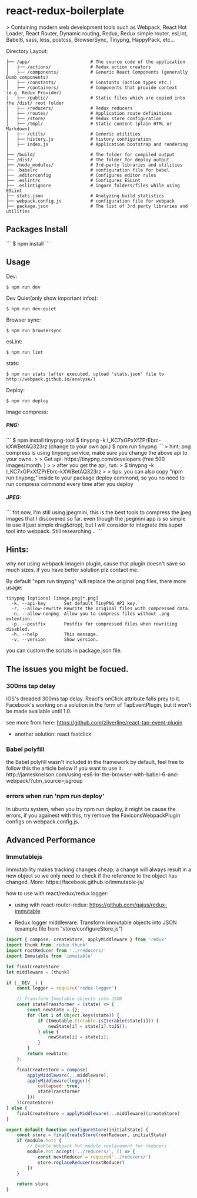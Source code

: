 <h1>react-redux-boilerplate</h1>
> Containing modern web development tools such as Webpack, React Hot Loader, React Router, Dynamic routing, Redux, Redux simple router, esLint, Babel6, sass, less, postcss, BrowserSync, Tinypng, HappyPack, etc...

Directory Layout:
```
├── /app/                       # The source code of the application
│   ├── /actions/            	# Redux action creators
│   ├── /components/            # Generic React Components (generally Dumb components)
│   ├── /constants/            	# Constants (action types etc.)
│   ├── /containers/            # Components that provide context (e.g. Redux Provider)
│   ├── /public/            	# Static files which are copied into the /dist/ root folder
│   ├── /reducers/            	# Redux reducers
│   ├── /routes/            	# Application route definitions
│   ├── /store/            	    # Redux store configuration
│   ├── /tmpl/               	# Static content (plain HTML or Markdown)
│   ├── /utils/            		# Generic utilities
│   ├── history.js              # history configuration
│   ├── index.js            	# Application bootstrap and rendering
│
├── /build/                     # The folder for compiled output
├── /dist/                      # The folder for deploy output
├── /node_modules/              # 3rd-party libraries and utilities
├── .babelrc                    # configuration file for babel
├── .editorconfig               # Configures editor rules
├── .eslintrc                   # Configures ESLint
├── .eslintignore               # ingore folders/files while using ESLint
├── stats.json                  # Analyzing build statistics
├── webpack.config.js           # configuration file for webpack
├── package.json                # The list of 3rd party libraries and utilities
```

<h2>Packages Install</h2>
```
$ npm install
```

<h2>Usage</h2>

Dev:
```
$ npm run dev
```
Dev Quiet(only show important infos):
```
$ npm run dev-quiet
```
Browser sync:
```
$ npm run browsersync
```
esLint:
```
$ npm run lint
```
stats:
```
$ npm run stats (after executed, upload 'stats.json' file to http://webpack.github.io/analyse/)
```
Deploy:
```
$ npm run deploy
```

Image compress:<br>
<h5>PNG:</h5>
```
$ npm install tinypng-tool
$ tinypng -k I_KC7xGPxXfZPrEbrc-kXWBetAQ323rz (change to your own api.)
$ npm run tinypng
```
> hint: png compress is using tinypng service, make sure you change the above api to your owns.
>
> Get api: https://tinypng.com/developers (free 500 images/month. )
>
> after you get the api, run:
> $ tinypng -k I_KC7xGPxXfZPrEbrc-kXWBetAQ323rz
>
> tips: you can also copy "npm run tinypng;" inside to your package deploy commond, so you no need to run compress commond every time after you deploy

<h5>JPEG:</h5>
```
fot now, I'm still using jpegmini, this is the best tools to compress the jpeg images that I discovered so far.
even though the jpegmini app is so simple to use it(just simple drag&drop), but I will consider to integrate this super tool into webpack. Still researching...
```


<h2>Hints:</h2>
why not using webpack imagein plugin, cause that plugin doesn't save so much sizes. if you have better solution plz contact me.

By default "npm run tinypng" will replace the original png files, there more usage:
```
tinypng [options] [image.png|*.png]
  -k, --api-key       Set default TinyPNG API key.
  -r, --allow-rewrite Rewrite the original files with compressed data.
  -n, --allow-nonpng  Allow you to compress files without .png extention.
  -p, --postfix       Postfix for compressed files when rewriting disabled.
  -h, --help          This message.
  -v, --version       Show version.
```
you can custom the scripts in package.json file.



<h2>The issues you might be focued.</h2>
<h3>300ms tap delay</h3>
iOS's dreaded 300ms tap delay. React's onClick attribute falls prey to it. Facebook's working on a solution in the form of TapEventPlugin, but it won't be made available until 1.0.

see more from here:
https://github.com/zilverline/react-tap-event-plugin

- another solution: react fastclick

<h3>Babel polyfill</h3>
the Babel polyfill wasn't included in the framework by default, feel free to follow this the article below if you want to use it.
http://jamesknelson.com/using-es6-in-the-browser-with-babel-6-and-webpack/?utm_source=jsgroup

<h3>errors when run 'npm run deploy'</h3>
In ubuntu system, when you try npm run deploy, it might be cause the errors, if you againest with this, try remove the FaviconsWebpackPlugin configs on webpack.config.js.



<h2>Advanced Performance</h2>
<h3>Immutablejs</h3>
Immutability makes tracking changes cheap; a change will always result in a new object so we only need to check if the reference to the object has changed. More: https://facebook.github.io/immutable-js/

how to use with react/redux/redux logger:

- using with react-router-redux:
https://github.com/gajus/redux-immutable

- Redux logger middleware: Transform Immutable objects into JSON
(example file from "store/configureStore.js")
```javascript
import { compose, createStore, applyMiddleware } from 'redux'
import thunk from 'redux-thunk'
import rootReducer from '../reducers/'
import Immutable from 'immutable'

let finalCreateStore
let middleware = [thunk]

if (__DEV__) {
    const logger = require('redux-logger')

    // Transform Immutable objects into JSON
    const stateTransformer = (state) => {
        const newState = {};
        for (let i of Object.keys(state)) {
            if (Immutable.Iterable.isIterable(state[i])) {
                newState[i] = state[i].toJS();
            } else {
                newState[i] = state[i];
            }
        }
        return newState;
    };

    finalCreateStore = compose(
        applyMiddleware(...middleware),
        applyMiddleware(logger({
            collapsed: true,
            stateTransformer
        }))
    )(createStore)
} else {
    finalCreateStore = applyMiddleware(...middleware)(createStore)
}

export default function configureStore(initialState) {
    const store = finalCreateStore(rootReducer, initialState)
    if (module.hot) {
        // Enable Webpack hot module replacement for reducers
        module.hot.accept('../reducers/', () => {
            const nextReducer = require('../reducers/')
            store.replaceReducer(nextReducer)
        })
    }

    return store
}
```
